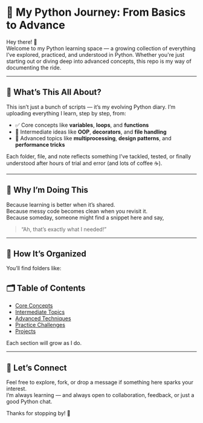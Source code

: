 # 🐍 My Python Journey: From Basics to Advance

Hey there! 👋  
Welcome to my Python learning space — a growing collection of everything I’ve explored, practiced, and understood in Python. Whether you're just starting out or diving deep into advanced concepts, this repo is my way of documenting the ride.

---

## 🌱 What’s This All About?

This isn’t just a bunch of scripts — it’s my evolving Python diary. I’m uploading everything I learn, step by step, from:

- ✅ Core concepts like **variables**, **loops**, and **functions**
- 🚀 Intermediate ideas like **OOP**, **decorators**, and **file handling**
- 🧠 Advanced topics like **multiprocessing**, **design patterns**, and **performance tricks**

Each folder, file, and note reflects something I’ve tackled, tested, or finally understood after hours of trial and error (and lots of coffee ☕).

---

## 🧠 Why I’m Doing This

Because learning is better when it’s shared.  
Because messy code becomes clean when you revisit it.  
Because someday, someone might find a snippet here and say,  
> “Ah, that’s exactly what I needed!”

---

## 📁 How It’s Organized

You’ll find folders like:
## 🗂️ Table of Contents

- [Core Concepts](./core/)
- [Intermediate Topics](./intermediate/)
- [Advanced Techniques](./advanced/)
- [Practice Challenges](./practice/)
- [Projects](./projects/)

Each section will grow as I do.

---

## 🤝 Let’s Connect

Feel free to explore, fork, or drop a message if something here sparks your interest.  
I’m always learning — and always open to collaboration, feedback, or just a good Python chat.

Thanks for stopping by! 🙌
